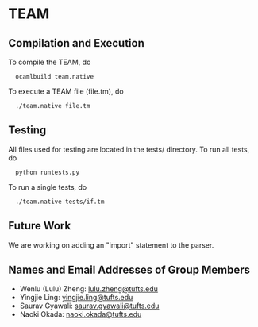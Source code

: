 # TEAM

## Compilation and Execution

To compile the TEAM, do

      ocamlbuild team.native

To execute a TEAM file (file.tm), do

      ./team.native file.tm

## Testing

All files used for testing are located in the tests/ directory. To run all tests, do

      python runtests.py

To run a single tests, do

      ./team.native tests/if.tm

## Future Work

We are working on adding an "import" statement to the parser.

## Names and Email Addresses of Group Members

- Wenlu (Lulu) Zheng: <lulu.zheng@tufts.edu>
- Yingjie Ling: <yingjie.ling@tufts.edu>
- Saurav Gyawali: <saurav.gyawali@tufts.edu>
- Naoki Okada: <naoki.okada@tufts.edu>
